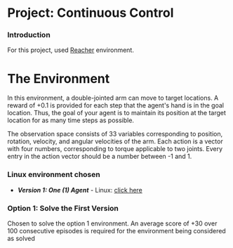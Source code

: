 
# Project: Continuous Control

### Introduction

For this project, used [Reacher](https://github.com/Unity-Technologies/ml-agents/blob/master/docs/Learning-Environment-Examples.md#reacher) environment.

# The Environment

In this environment, a double-jointed arm can move to target locations. A reward of +0.1 is provided for each step that the agent's hand is in the goal location. Thus, the goal of your agent is to maintain its position at the target location for as many time steps as possible.

The observation space consists of 33 variables corresponding to position, rotation, velocity, and angular velocities of the arm. Each action is a vector with four numbers, corresponding to torque applicable to two joints. Every entry in the action vector should be a number between -1 and 1.


### Linux environment chosen
- **_Version 1: One (1) Agent_**
        - Linux: [click here](https://s3-us-west-1.amazonaws.com/udacity-drlnd/P2/Reacher/one_agent/Reacher_Linux.zip)



### Option 1: Solve the First Version

Chosen to solve the option 1 environment. An average score of +30 over 100 consecutive episodes is required for the environment being considered as solved


